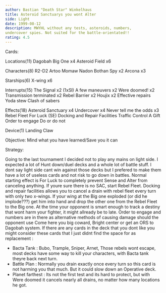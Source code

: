 ```yaml
---
author: Bastian "Death Star" Winkelhaus
title: Asteroid Sanctuarys you wont Alter
side: Light
date: 1999-08-12
description: MWYHL without any tests, asteroids, numbers,
undercover spies. Not suited for the battle-orientated!!
rating: 4.5
---
```

Cards: 

Locations(11)
Dagobah
Big One x4
Asteroid Field x6

Characters(8)
R2-D2
Artoo
Momaw Nadon
Bothan Spy x2
Arcona x3

Starships(6)
X-wing x6

Interrupts(15)
The Signal x2  (1xSI)
A few maneuvers x2
Were doomed! x2
Transmission terminated x2
Rebel Barrier x2
Houjix x2
Effective repairs
Yoda stew
Clash of sabers

Effects(18)
Asteroid Sanctuary x4
Undercover x4
Never tell me the odds x3
Rebel Fleet
For Luck   (SE)
Docking and Repair Facilities
Traffic Control
A Gift
Order to engage
Do or do not

Device(1)
Landing Claw

Objective:
Mind what you have learned/Save you it can

Strategy: 

Going to the last tournament I decided not to play any mains on light side. I expected a
lot of Hunt down/duel decks and a whole lot of battle stuff. I dont say light side cant
win against those decks but I prefered to make them have a lot of useless cards and not
risk to go down in battles.
Normal starting effect is For Luck to completely prevent Sense and Alter from
canceling anything. If youre sure there is no SAC, start Rebel Fleet. Docking and
repair facilities allows you to cancel a drain with rebel fleet every turn with only two
x-wings. If your wing at the Big one exploded (or did he implode???) get him into hand
and drop the other one from the Rebel Fleet to the Big one. At the time your opponent
is smart enough to track a destiny that wont harm your fighter, it might allready be to
late. Order to engage and numbers are in there as alternative methods of causing
damage should the opponent use Come here you big coward, Bright center or get an
ORS to Dagobah system.
If there are any cards in the deck that you dont like you might consider these cards that
I just didnt find the space for as replacement :

- Bacta Tank : Bubo, Trample, Sniper, Arnet, Those rebels wont escape, most decks
have some way to kill your characters, with Bacta tank theyre back next turn.
- Battle Plan : Normally you drain exactly once every turn so this card is not harming
you that much. But it could slow down an Operative deck.
- Planet farthest : Its not the first test and its hard to protect, but with Were doomed
it cancels nearly all drains, no matter how many locations he got.
